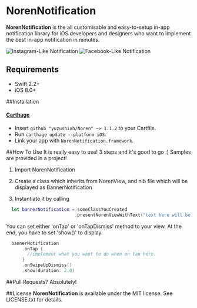 # NorenNotification
__NorenNotification__ is the all customisable and easy-to-setup in-app notification library for iOS developers and designers
who want to implement the best in-app notification in minutes.

![Instagram-Like Notification](http://i.imgur.com/5jlpTL0.png, "サンプル画像")
![Facebook-Like Notification](http://i.imgur.com/Mj5yHrU.png, "サンプル画像2")

## Requirements

- Swift 2.2+
- iOS 8.0+

##Installation
#### [Carthage](https://github.com/Carthage/Carthage)

- Insert `github "yuzushioh/Noren" ~> 1.1.2` to your Cartfile.
- Run `carthage update --platform iOS`.
- Link your app with `NorenNotification.framework`.

##How To Use
It is really easy to use! 3 steps and it's good to go :)
Samples are provided in a project!

1. Import NorenNotification
2. Create a class which inherits from NorenView, and nib file which will be displayed as BannerNotification

3. Instantiate it by calling 
```swift
  let bannerNotification = someClassYouCreated
                          .presentNorenViewWithText("text here will be displayed", nibName: "sample")
```
   You can set either 'onTap' or 'onTapDismiss' method to your view. At the end, you have to set 'show()' to display.
```swift
  bannerNotification 
      .onTap {
        //implement what you want to do when on tap here.
      }
      .onSwipeUpDismiss()
      .show(duration: 2.0)
```

##Pull Requests?
Absolutely!

##License
__NorenNotification__ is available under the MIT license. See LICENSE.txt for details.
